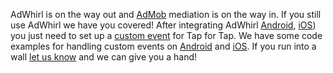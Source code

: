 AdWhirl is on the way out and [AdMob](/doc/AdMob) mediation is on the way in. If you still use AdWhirl we have you covered!
After integrating AdWhirl [Android](https://www.adwhirl.com/doc/android/AdWhirlAndroidSDKSetup.html),
[iOS](https://www.adwhirl.com/doc/ios/AdWhirliOSSDKSetup.html))
you just need to set up a [custom event](http://code.google.com/p/adwhirl/wiki/CustomEvents)
for Tap for Tap. We have some code examples for handling custom events on
[Android](https://gist.github.com/3890004) and [iOS](https://gist.github.com/3890013).
If you run into a wall [let us know](http://tapfortap.zendesk.com) and we can give you a hand!
